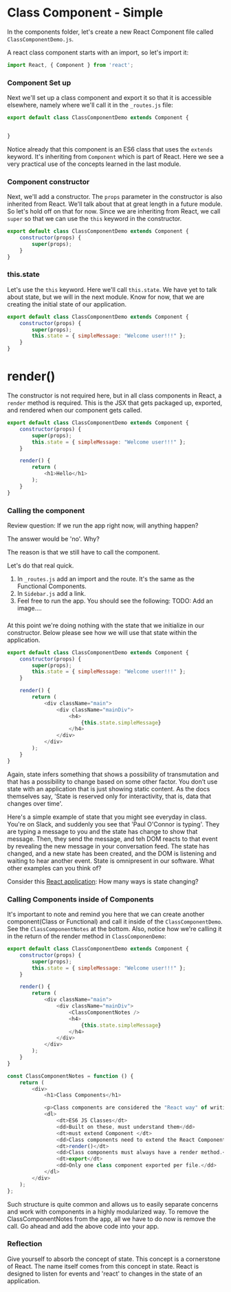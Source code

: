 # Class Component - Simple

In the components folder, let's create a new React Component file called `ClassComponentDemo.js`.

A react class component starts with an import, so let's import it:

```js
import React, { Component } from 'react';
```

### Component Set up
Next we'll set up a class component and export it so that it is accessible elsewhere, namely where we'll call it in the `_routes.js` file:

```js
export default class ClassComponentDemo extends Component {


}
```

Notice already that this component is an ES6 class that uses the `extends` keyword. It's inheriting from `Component` which is part of React. Here we see a very practical use of the concepts learned in the last module. 

### Component constructor
Next, we'll add a constructor. The `props` parameter in the constructor is also inherited from React. We'll talk about that at great length in a future module. So let's hold off on that for now. Since we are inheriting from React, we call `super` so that we can use the `this` keyword in the constructor. 

```js
export default class ClassComponentDemo extends Component {
    constructor(props) {
        super(props);
    }
}
```

### this.state

Let's use the `this` keyword. Here we'll call `this.state`. We have yet to talk about state, but we will in the next module. Know for now, that we are creating the initial state of our application. 
```js
export default class ClassComponentDemo extends Component {
    constructor(props) {
        super(props);
        this.state = { simpleMessage: "Welcome user!!!" };
    }
}
```

# render()

The constructor is not required here, but in all class components in React, a `render` method is required. This is the JSX that gets packaged up, exported, and rendered when our component gets called. 

```js
export default class ClassComponentDemo extends Component {
    constructor(props) {
        super(props);
        this.state = { simpleMessage: "Welcome user!!!" };
    }

    render() {
        return (
            <h1>Hello</h1>
        );
    }
}

```

### Calling the component
Review question: If we run the app right now, will anything happen?

The answer would be 'no'. Why? 

The reason is that we still have to call the component. 

Let's do that real quick. 

1. In `_routes.js` add an import and the route. It's the same as the Functional Components.
2. In `Sidebar.js` add a link.
3. Feel free to run the app. You should see the following:
TODO: Add an image....
### 
At this point we're doing nothing with the state that we initialize in our constructor. Below please see how we will use that state within the application.

```js
export default class ClassComponentDemo extends Component {
    constructor(props) {
        super(props);
        this.state = { simpleMessage: "Welcome user!!!" };
    }

    render() {
        return (
            <div className="main">
                <div className="mainDiv">
                    <h4>
                        {this.state.simpleMessage}
                    </h4>
                </div>
            </div>
        );
    }
}

```
Again, state infers something that shows a possibility of transmutation and that has a possibility to change based on some other factor.  You don’t use state with an application that is just showing static content. As the docs themselves say, 'State is reserved only for interactivity, that is, data that changes over time'.

Here's a simple example of state that you might see everyday in class. You're on Slack, and suddenly you see that 'Paul O'Connor is typing'. They are typing a message to you and the state has change to show that message. Then, they send the message, and teh DOM reacts to that event by revealing the new message in your conversation feed. The state has changed, and a new state has been created, and the DOM is listening and waiting to hear another event. State is omnipresent in our software. What other examples can you think of?

Consider this [React application](https://n1k0.github.io/tinysynth/): How many ways is state changing?

### Calling Components inside of Components
It's important to note and remind you here that we can create another component(Class or Functional) and call it inside of the `ClassComponentDemo`. See the `ClassComponentNotes` at the bottom. Also, notice how we're calling it in the return of the render method in `ClassComponenDemo`:

```js
export default class ClassComponentDemo extends Component {
    constructor(props) {
        super(props);
        this.state = { simpleMessage: "Welcome user!!!" };
    }

    render() {
        return (
            <div className="main">
                <div className="mainDiv">
                    <ClassComponentNotes />
                    <h4>
                        {this.state.simpleMessage}
                    </h4>
                </div>
            </div>
        );
    }
}

const ClassComponentNotes = function () {
    return (
        <div>
            <h1>Class Components</h1>

            <p>Class components are considered the "React way" of writing components.</p>
            <dl>
                <dt>ES6 JS Classes</dt>
                <dd>Built on these, must understand them</dd>
                <dt>must extend Component </dt>
                <dd>Class components need to extend the React Component.</dd>
                <dt>render()</dt>
                <dd>Class components must always have a render method.</dd>
                <dt>export</dt>
                <dd>Only one class component exported per file.</dd>
            </dl>
        </div>
    );
};

```

Such structure is quite common and allows us to easily separate concerns and work with components in a highly modularized way. To remove the ClassComponentNotes from the app, all we have to do now is remove the call. Go ahead and add the above code into your app. 

### Reflection
Give yourself to absorb the concept of state. This concept is a cornerstone of React. The name itself comes from this concept in state. React is designed to listen for events and 'react' to changes in the state of an application. 